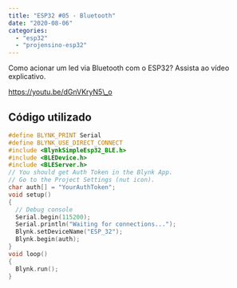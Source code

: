 ```yaml
---
title: "ESP32 #05 - Bluetooth"
date: "2020-08-06"
categories: 
  - "esp32"
  - "projensino-esp32"
---
```


Como acionar um led via Bluetooth com o ESP32? Assista ao vídeo explicativo.

https://youtu.be/dGnVKryN5\_o

## Código utilizado

```cpp
#define BLYNK_PRINT Serial
#define BLYNK_USE_DIRECT_CONNECT
#include <BlynkSimpleEsp32_BLE.h>
#include <BLEDevice.h>
#include <BLEServer.h>
// You should get Auth Token in the Blynk App.
// Go to the Project Settings (nut icon).
char auth[] = "YourAuthToken";
void setup()
{
  // Debug console
  Serial.begin(115200);
  Serial.println("Waiting for connections...");
  Blynk.setDeviceName("ESP_32");
  Blynk.begin(auth);
}
void loop()
{
  Blynk.run();
}

```
